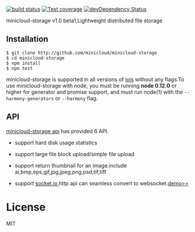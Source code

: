
  [![build status][travis-image]][travis-url]
  [![Test coverage][coveralls-image]][coveralls-url]
  [![devDependency Status](https://david-dm.org/atom/electron/dev-status.svg)](https://david-dm.org/minicloud/minicloud-storage#info=devDependencies)
  

  minicloud-storage v1.0 beta1,Lightweight distributed file storage

## Installation

```
$ git clone http://github.com/minicloud/minicloud-storage
$ cd minicloud-storage
$ npm install
$ npm test

```
minicloud-storage is supported in all versions of [iojs](https://iojs.org) without any flags.To use minicloud-storage with node, you must be running __node 0.12.0__ or higher for generator and promise support, and must run node(1)
  with the `--harmony-generators` or `--harmony` flag.

## API

[minicloud-storage api](https://minicloud.readme.io/docs) has provided 6 API.

- support hard disk usage statistics

- support large file block upload/simple file upload

- support return thumbnail for an image.include ai,bmp,eps,gif,jpg,jpeg,png,psd,tif,tiff

- support [socket.io](https://socket.io),http api can seamless convert to websocket.[demo>>](https://minicloud.readme.io/docs/how-to-use-websocket)

# License

  MIT

  
[travis-image]: https://img.shields.io/travis/minicloud/minicloud-storage/master.svg?style=flat-square
[travis-url]: https://travis-ci.org/minicloud/minicloud-storage 
[coveralls-image]: https://img.shields.io/coveralls/minicloud/minicloud-storage/master.svg?style=flat-square
[coveralls-url]: https://coveralls.io/r/minicloud/minicloud-storage?branch=master